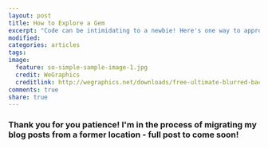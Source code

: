 ```yaml
---
layout: post
title: How to Explore a Gem
excerpt: "Code can be intimidating to a newbie! Here's one way to approach diving into libraries and gems."
modified:
categories: articles
tags:
image:
  feature: so-simple-sample-image-1.jpg
  credit: WeGraphics
  creditlink: http://wegraphics.net/downloads/free-ultimate-blurred-background-pack/
comments: true
share: true
---
```


### Thank you for you patience! I'm in the process of migrating my blog posts from a former location - full post to come soon!

<!-- Alright so reading a new gem is completely terrifying and exciting. When I first started, I had no idea what I was doing. My irregularly meeting coding club had a Saturday session led by Josh Cheek that tackled this exact topic. None of us had ever explored Carrier Wave so we decided to try going over the source code and playing around. A number of cool realizations came up during this discovery but I decided to take it further and look into it more. I want to share my process with you so you too might be able to explore gems terror-free! It’s really not bad, I promise!! -->